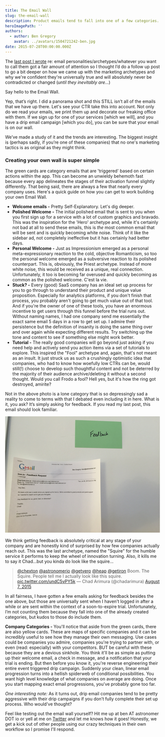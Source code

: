 ```yaml
---
title: The Email Wall
slug: the-email-wall
description: Product emails tend to fall into one of a few categories...what happens when you start making connections between them?
heroImagePath: ''
authors:
  - author: Ben Gregory
    avatar: ../avatars/1504721242-ben.jpg
date: 2015-07-28T00:00:00.000Z
---
```


The [last post I wrote](/blog/a-hero-a-priest-and-a-drunk/)&nbsp;re: email personalities/archetypes/whatever you want to call them got a fair amount of attention so I thought I’d do a follow up post to go a bit deeper on how we came up with the marketing archetypes and why we're confident they're universally true and will absolutely never be contradicted or changed (_until they inevitably are..._)  
  
Say hello to the Email Wall.

Yep, that’s right. I did a panorama shot and this STILL isn’t all of the emails that we have up there. Let's see your CTR take this into account. Not only do we read your emails, we print them up and decorate our freaking office with them. If we sign up for one of your services [which we will], and you have a drip email campaign [which you do], you can be sure that your email is on our wall.   
  
We’ve made a study of it and the trends are interesting. The biggest insight is (perhaps sadly, if you’re one of these companies) that no one's marketing tactics is as original as they might think.

### **Creating your own wall is super simple**

The green cards are category emails that are 'triggered' based on certain actions within the app. This can become an unwieldy behemoth fast because every app delineates the stages of their activation funnel slightly differently. That being said, there are always a few that nearly every company uses. Here's a quick guide on how you can get to work building your own Email Wall.

- **Welcome emails -** Pretty Self-Explanatory. Let's dig deeper.
- **Polished Welcome -** The initial polished email that is sent to you when you first sign up for a service with a lot of custom graphics and bravado. This was the inspiration for the 'Hero' archetype and, while it's certainly not bad at all to send these emails, this is _the_ most common email that will be sent and is quickly becoming white noise. Think of it like the sidebar ad, not completely ineffective but it has certainly had better days.
- **Personal Welcome -** Just as Impressionism emerged as a personal meta-expressionary reaction to the cold, objective Romanticism, so too the personal welcome emerged as a subversive reaction to its polished counterpart. This is, obviously, the Priest archetype. Instead of more white noise, this would be received as a unique, real connection. Unfortunately, it too is becoming far overused and quickly becoming as common as the polished welcome. C'est la vie.&nbsp;
- **Stuck? -** Every (good) SaaS company has an ideal set up process for you to go through to understand their product and unique value proposition. Especially for analytics platforms, if you don't finish that process, you probably aren't going to get much value out of that tool. And if you're the owner of one of these tools, you have an enormous incentive to get users through this funnel before the trial runs out. Without naming names, I had one company send me essentially the exact same email 5 days in a row to get set up. I admire their persistence but the definition of insanity is doing the same thing over and over again while expecting different results. Try switching up the tone and content to see if something else might work better.
- **Tutorial -** The really good companies will go beyond just asking if you need help and actively send you action items via a set of tutorials to explore. This inspired the "Fool" archetype and, again, that's not meant as an insult. It just struck us as such a crushingly optimistic idea that companies, who had to know how woefully low CTRs can be, would still(!) choose to develop such thoughtful content and not be deterred by the majority of their audience archive/deleting it without a second thought. Would you call Frodo a fool? Hell yes, but it's how the ring got destroyed, amirite?

Not in the above photo is a lone category that is so depressingly sad a reality to come to terms with that I debated even including it in here. What is it, you ask? It’s simply asking for feedback. If you read my last post, this email should look familiar.   
  
 ![IMG_0175.jpg](./IMG_0175.jpg "IMG\_0175.jpg")  
  
We think getting feedback is absolutely critical at any stage of your company and are honestly kind of surprised by how few companies actually reach out. This was the last archetype, named the "Squire" for the humble service it performs to keep the wheel of innovation turning. Also, it kills me to say it Chad…but you kinda do look like the squire...

> [@chexton](https://twitter.com/chexton) [@astronomerio](https://twitter.com/astronomerio) [@getvero](https://twitter.com/getvero) [@heap](https://twitter.com/heap) [@getiron](https://twitter.com/getiron) Boom. The Squire. People tell me I actually look like this squire. [pic.twitter.com/undC5vPY5k](https://t.co/undC5vPY5k)&nbsp;— Chad Arimura (@chadarimura) [August 7, 2015](https://twitter.com/chadarimura/status/629703818259755008)

In all fairness, I have gotten a few emails asking for feedback besides the one above, but those are universally sent when I haven’t logged in after a while or are sent within the context of a soon-to-expire trial. Unfortunately, I’m not counting them because they fall into one of the already created categories, but kudos to those do include them.  
  
**Company Categories -** You'll notice that aside from the green cards, there are also yellow cards. These are maps of specific companies and it can be incredibly useful to see how they manage their own messaging. Use cases could be companies you admire, companies you're trying to partner with, or even (read: especially) with your competitors. BUT be careful with these because they are a devious sinkhole. You think it'll be as simple as putting up their welcome email, a check in message, and a notification that your trial is ending. But then before you know it, you're reverse engineering their entire event triggered drip campaign. Suddenly your clean, linear email progression turns into a hellish spiderweb of conditional possibilities. You want high level knowledge of what companies on average are doing. Once you start mapping exact email progressions, you've probably gone too far.   
  
_One interesting note:_ As it turns out, drip email companies tend to be pretty aggressive with their drip campaigns if you don’t fully complete their set up process. Who would've thought?

Feel like testing out the email wall yourself? Hit me up at ben AT astronomer DOT io or yell at me on [Twitter](https://twitter.com/benbeingbin)&nbsp;and let me knows how it goes! Honestly, we get a kick out of other people using our crazy techniques in their own workflow so I promise I'll respond.

